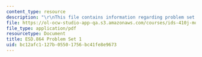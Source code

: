 ```yaml
---
content_type: resource
description: "\r\nThis file contains information regarding problem set 1."
file: https://ol-ocw-studio-app-qa.s3.amazonaws.com/courses/ids-410j-modeling-and-assessment-for-policy-spring-2013/bc12afc1127b05501756bc41fe8e9673_MITESD_864S13_PS1.pdf
file_type: application/pdf
resourcetype: Document
title: ESD.864 Problem Set 1
uid: bc12afc1-127b-0550-1756-bc41fe8e9673
---
```

